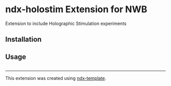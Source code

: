 # ndx-holostim Extension for NWB

Extension to include Holographic Stimulation experiments

## Installation


## Usage

```python

```

---
This extension was created using [ndx-template](https://github.com/nwb-extensions/ndx-template).
